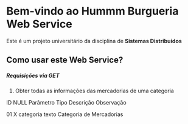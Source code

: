 Bem-vindo ao Hummm Burgueria Web Service
=======================

Este é um projeto universitário da disciplina de **Sistemas Distribuídos**

Como usar este Web Service?
------------

##### Requisições via GET

1. Obter todas as informações das mercadorias de uma categoria

ID	NULL	Parâmetro		Tipo		Descrição									Observação

01	X		categoria		texto		Categoria de Mercadorias